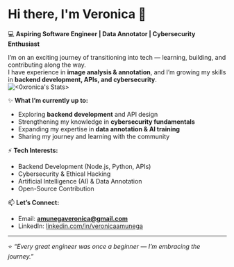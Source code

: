 # Hi there, I'm Veronica 👋  

💻 **Aspiring Software Engineer | Data Annotator | Cybersecurity Enthusiast**  

I’m on an exciting journey of transitioning into tech — learning, building, and contributing along the way.  
I have experience in **image analysis & annotation**, and I’m growing my skills in **backend development, APIs, and cybersecurity**.  
![<0xronica's Stats>](https://github-readme-stats.vercel.app/api?username=<username>&theme=vue-dark&show_icons=true&hide_border=true&count_private=true)


✨ **What I’m currently up to:**  
- Exploring **backend development** and API design  
- Strengthening my knowledge in **cybersecurity fundamentals**  
- Expanding my expertise in **data annotation & AI training**  
- Sharing my journey and learning with the community  

⚡ **Tech Interests:**  
- Backend Development (Node.js, Python, APIs)  
- Cybersecurity & Ethical Hacking  
- Artificial Intelligence (AI) & Data Annotation  
- Open-Source Contribution  

📫 **Let’s Connect:**  
- Email: **amunegaveronica@gmail.com**  
- LinkedIn: [linkedin.com/in/veronicaamunega](https://www.linkedin.com/in/veronicaamunega/)  

---

⭐️ _“Every great engineer was once a beginner — I’m embracing the journey.”_  
